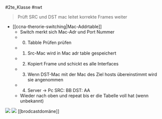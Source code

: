 #2te_Klasse #nwt 

> Prüft SRC und DST mac
> leitet korrekte Frames weiter

- [[ccna-therorie-switching|Mac-Addrtable]]
	- Switch merkt sich Mac-Adr und Port Nummer 
	- 0. Tabble Prüfen prüfen
	- 1. Src-Mac wird in Mac adr table gespeichert
	- 2. Kopiert Frame und schickt es alle Interfaces
	- 3. Wenn DST-Mac mit der Mac des Ziel hosts übereinstimmt wird sie angenommen 
	- 4. Server → Pc SRC: BB DST: AA
	- Wieder nach oben und repeat bis er die Tabelle voll hat (wenn unbekannt) 


![](DR04-12-2023-18.excalidraw.svg)
![](DR01-03-2024-22.excalidraw.svg)
[[brodcastdomäne]]